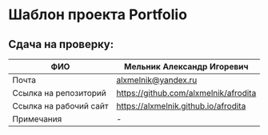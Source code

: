 # Шаблон проекта Portfolio


## Сдача на проверку:

| ФИО | Мельник Александр Игоревич |
| ------ | ------ |
| Почта | alxmelnik@yandex.ru|
| Ссылка на репозиторий | https://github.com/alxmelnik/afrodita|
| Ссылка на рабочий сайт | https://alxmelnik.github.io/afrodita|
| Примечания | - |



